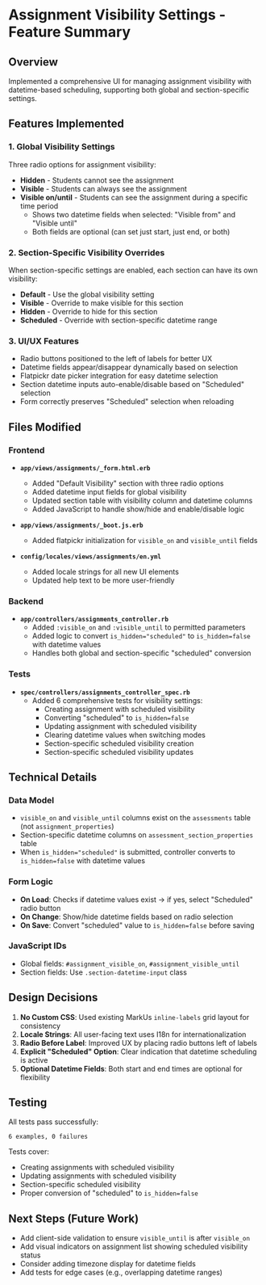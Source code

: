 # Assignment Visibility Settings - Feature Summary

## Overview
Implemented a comprehensive UI for managing assignment visibility with datetime-based scheduling, supporting both global and section-specific settings.

## Features Implemented

### 1. Global Visibility Settings
Three radio options for assignment visibility:
- **Hidden** - Students cannot see the assignment
- **Visible** - Students can always see the assignment
- **Visible on/until** - Students can see the assignment during a specific time period
  - Shows two datetime fields when selected: "Visible from" and "Visible until"
  - Both fields are optional (can set just start, just end, or both)

### 2. Section-Specific Visibility Overrides
When section-specific settings are enabled, each section can have its own visibility:
- **Default** - Use the global visibility setting
- **Visible** - Override to make visible for this section
- **Hidden** - Override to hide for this section
- **Scheduled** - Override with section-specific datetime range

### 3. UI/UX Features
- Radio buttons positioned to the left of labels for better UX
- Datetime fields appear/disappear dynamically based on selection
- Flatpickr date picker integration for easy datetime selection
- Section datetime inputs auto-enable/disable based on "Scheduled" selection
- Form correctly preserves "Scheduled" selection when reloading

## Files Modified

### Frontend
- **`app/views/assignments/_form.html.erb`**
  - Added "Default Visibility" section with three radio options
  - Added datetime input fields for global visibility
  - Updated section table with visibility column and datetime columns
  - Added JavaScript to handle show/hide and enable/disable logic

- **`app/views/assignments/_boot.js.erb`**
  - Added flatpickr initialization for `visible_on` and `visible_until` fields

- **`config/locales/views/assignments/en.yml`**
  - Added locale strings for all new UI elements
  - Updated help text to be more user-friendly

### Backend
- **`app/controllers/assignments_controller.rb`**
  - Added `:visible_on` and `:visible_until` to permitted parameters
  - Added logic to convert `is_hidden="scheduled"` to `is_hidden=false` with datetime values
  - Handles both global and section-specific "scheduled" conversion

### Tests
- **`spec/controllers/assignments_controller_spec.rb`**
  - Added 6 comprehensive tests for visibility settings:
    - Creating assignment with scheduled visibility
    - Converting "scheduled" to `is_hidden=false`
    - Updating assignment with scheduled visibility
    - Clearing datetime values when switching modes
    - Section-specific scheduled visibility creation
    - Section-specific scheduled visibility updates

## Technical Details

### Data Model
- `visible_on` and `visible_until` columns exist on the `assessments` table (not `assignment_properties`)
- Section-specific datetime columns on `assessment_section_properties` table
- When `is_hidden="scheduled"` is submitted, controller converts to `is_hidden=false` with datetime values

### Form Logic
- **On Load**: Checks if datetime values exist → if yes, select "Scheduled" radio button
- **On Change**: Show/hide datetime fields based on radio selection
- **On Save**: Convert "scheduled" value to `is_hidden=false` before saving

### JavaScript IDs
- Global fields: `#assignment_visible_on`, `#assignment_visible_until`
- Section fields: Use `.section-datetime-input` class

## Design Decisions

1. **No Custom CSS**: Used existing MarkUs `inline-labels` grid layout for consistency
2. **Locale Strings**: All user-facing text uses I18n for internationalization
3. **Radio Before Label**: Improved UX by placing radio buttons left of labels
4. **Explicit "Scheduled" Option**: Clear indication that datetime scheduling is active
5. **Optional Datetime Fields**: Both start and end times are optional for flexibility

## Testing
All tests pass successfully:
```
6 examples, 0 failures
```

Tests cover:
- Creating assignments with scheduled visibility
- Updating assignments with scheduled visibility
- Section-specific scheduled visibility
- Proper conversion of "scheduled" to `is_hidden=false`

## Next Steps (Future Work)
- Add client-side validation to ensure `visible_until` is after `visible_on`
- Add visual indicators on assignment list showing scheduled visibility status
- Consider adding timezone display for datetime fields
- Add tests for edge cases (e.g., overlapping datetime ranges)
